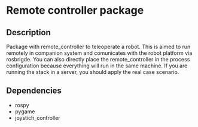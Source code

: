 # Remote controller package

## Description
Package with remote_controller to teleoperate a robot. This is aimed to run remotely in companion system and comunicates with the robot platform via rosbrigde. You can also directly place the remote_controller in the process configuration because everything will run in the same machine. If you are running the stack in a server, you should apply the real case scenario.

## Dependencies
* rospy
* pygame
* joystich_controller


